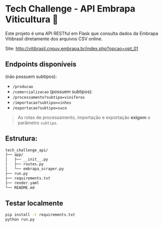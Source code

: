 # Tech Challenge - API Embrapa Viticultura 🍇

Este projeto é uma API RESTful em Flask que consulta dados da Embrapa Vitibrasil diretamente dos arquivos CSV online.

Site: http://vitibrasil.cnpuv.embrapa.br/index.php?opcao=opt_01

## Endpoints disponíveis
(não possuem subtipos):
- `/producao`
- `/comercializacao`
(possuem subtipos):
- `/processamento?subtipo=viniferas`
- `/importacao?subtipo=vinhos`
- `/exportacao?subtipo=suco`

> As rotas de processamento, importação e exportação **exigem** o parâmetro `subtipo`.

## Estrutura:

```txt
tech_challenge_api/
├── app/
│   ├── __init__.py
│   ├── routes.py
│   └── embrapa_scraper.py
├── run.py
├── requirements.txt
├── render.yaml
└── README.md
```

## Testar localmente
```bash
pip install -r requirements.txt
python run.py
